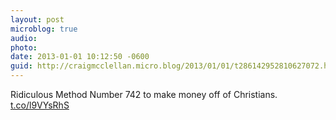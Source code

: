 ```yaml
---
layout: post
microblog: true
audio: 
photo: 
date: 2013-01-01 10:12:50 -0600
guid: http://craigmcclellan.micro.blog/2013/01/01/t286142952810627072.html
---
```

Ridiculous Method Number 742 to make money off of Christians. [t.co/l9VYsRhS](http://t.co/l9VYsRhS)
